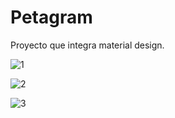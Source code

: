 # Petagram
Proyecto que integra material design.

![1](https://github.com/malko7/Petagram/raw/master/img/img_1.png)

![2](https://github.com/malko7/Petagram/raw/master/img/img_2.png)

![3](https://github.com/malko7/Petagram/raw/master/img/img_3.png)
